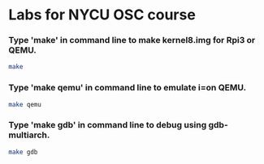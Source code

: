# Labs for NYCU OSC course
### Type 'make' in command line to make kernel8.img for Rpi3 or QEMU.
```bash
make
```
### Type 'make qemu' in command line to emulate i=on QEMU.
```bash
make qemu
```
### Type 'make gdb' in command line to debug using gdb-multiarch.
```bash
make gdb
```
